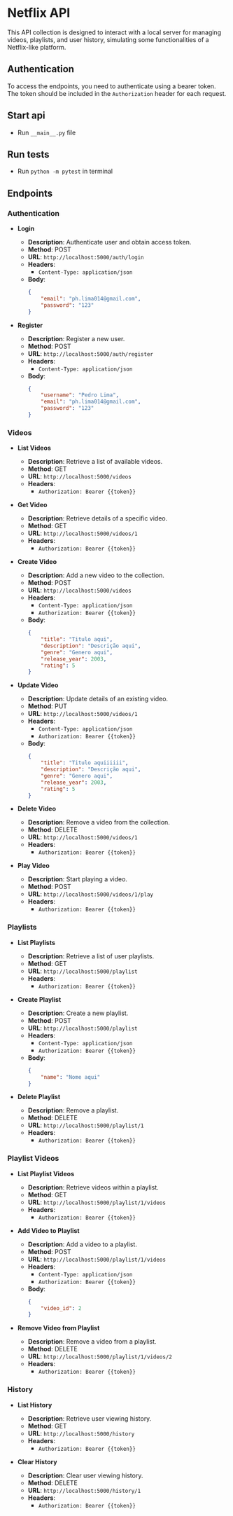 # Netflix API

This API collection is designed to interact with a local server for managing videos, playlists, and user history, simulating some functionalities of a Netflix-like platform.

## Authentication

To access the endpoints, you need to authenticate using a bearer token. The token should be included in the `Authorization` header for each request.

## Start api
  - Run ```__main__.py``` file

## Run tests
  - Run ```python -m pytest``` in terminal

## Endpoints

### Authentication

- **Login**
  - **Description**: Authenticate user and obtain access token.
  - **Method**: POST
  - **URL**: `http://localhost:5000/auth/login`
  - **Headers**:
    - `Content-Type: application/json`
  - **Body**:
    ```json
    {
        "email": "ph.lima014@gmail.com",
        "password": "123"
    }
    ```

- **Register**
  - **Description**: Register a new user.
  - **Method**: POST
  - **URL**: `http://localhost:5000/auth/register`
  - **Headers**:
    - `Content-Type: application/json`
  - **Body**:
    ```json
    {
        "username": "Pedro Lima",
        "email": "ph.lima014@gmail.com",
        "password": "123"
    }
    ```


### Videos

- **List Videos**
  - **Description**: Retrieve a list of available videos.
  - **Method**: GET
  - **URL**: `http://localhost:5000/videos`
  - **Headers**:
    - `Authorization: Bearer {{token}}`

- **Get Video**
  - **Description**: Retrieve details of a specific video.
  - **Method**: GET
  - **URL**: `http://localhost:5000/videos/1`
  - **Headers**:
    - `Authorization: Bearer {{token}}`

- **Create Video**
  - **Description**: Add a new video to the collection.
  - **Method**: POST
  - **URL**: `http://localhost:5000/videos`
  - **Headers**:
    - `Content-Type: application/json`
    - `Authorization: Bearer {{token}}`
  - **Body**:
    ```json
    {
        "title": "Titulo aqui",
        "description": "Descrição aqui",
        "genre": "Genero aqui",
        "release_year": 2003,
        "rating": 5
    }
    ```

- **Update Video**
  - **Description**: Update details of an existing video.
  - **Method**: PUT
  - **URL**: `http://localhost:5000/videos/1`
  - **Headers**:
    - `Content-Type: application/json`
    - `Authorization: Bearer {{token}}`
  - **Body**:
    ```json
    {
        "title": "Titulo aquiiiiii",
        "description": "Descrição aqui",
        "genre": "Genero aqui",
        "release_year": 2003,
        "rating": 5
    }
    ```

- **Delete Video**
  - **Description**: Remove a video from the collection.
  - **Method**: DELETE
  - **URL**: `http://localhost:5000/videos/1`
  - **Headers**:
    - `Authorization: Bearer {{token}}`

- **Play Video**
  - **Description**: Start playing a video.
  - **Method**: POST
  - **URL**: `http://localhost:5000/videos/1/play`
  - **Headers**:
    - `Authorization: Bearer {{token}}`


### Playlists

- **List Playlists**
  - **Description**: Retrieve a list of user playlists.
  - **Method**: GET
  - **URL**: `http://localhost:5000/playlist`
  - **Headers**:
    - `Authorization: Bearer {{token}}`

- **Create Playlist**
  - **Description**: Create a new playlist.
  - **Method**: POST
  - **URL**: `http://localhost:5000/playlist`
  - **Headers**:
    - `Content-Type: application/json`
    - `Authorization: Bearer {{token}}`
  - **Body**:
    ```json
    {
        "name": "Nome aqui"
    }
    ```

- **Delete Playlist**
  - **Description**: Remove a playlist.
  - **Method**: DELETE
  - **URL**: `http://localhost:5000/playlist/1`
  - **Headers**:
    - `Authorization: Bearer {{token}}`

### Playlist Videos

- **List Playlist Videos**
  - **Description**: Retrieve videos within a playlist.
  - **Method**: GET
  - **URL**: `http://localhost:5000/playlist/1/videos`
  - **Headers**:
    - `Authorization: Bearer {{token}}`

- **Add Video to Playlist**
  - **Description**: Add a video to a playlist.
  - **Method**: POST
  - **URL**: `http://localhost:5000/playlist/1/videos`
  - **Headers**:
    - `Content-Type: application/json`
    - `Authorization: Bearer {{token}}`
  - **Body**:
    ```json
    {
        "video_id": 2
    }
    ```

- **Remove Video from Playlist**
  - **Description**: Remove a video from a playlist.
  - **Method**: DELETE
  - **URL**: `http://localhost:5000/playlist/1/videos/2`
  - **Headers**:
    - `Authorization: Bearer {{token}}`

### History

- **List History**
  - **Description**: Retrieve user viewing history.
  - **Method**: GET
  - **URL**: `http://localhost:5000/history`
  - **Headers**:
    - `Authorization: Bearer {{token}}`

- **Clear History**
  - **Description**: Clear user viewing history.
  - **Method**: DELETE
  - **URL**: `http://localhost:5000/history/1`
  - **Headers**:
    - `Authorization: Bearer {{token}}`

